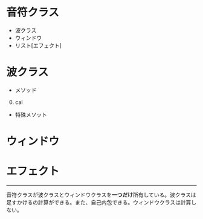 

# 音符クラス
* 波クラス
* ウィンドウ
* リスト[エフェクト]



# 波クラス
- メソッド
0. cal
- 特殊メソット

# ウィンドウ

# エフェクト


------------------
音符クラスが波クラスとウィンドウクラスを**一つだけ**所有している。波クラスは足すかけるの計算ができる。また、自己内包できる。ウィンドウクラスは計算しない。